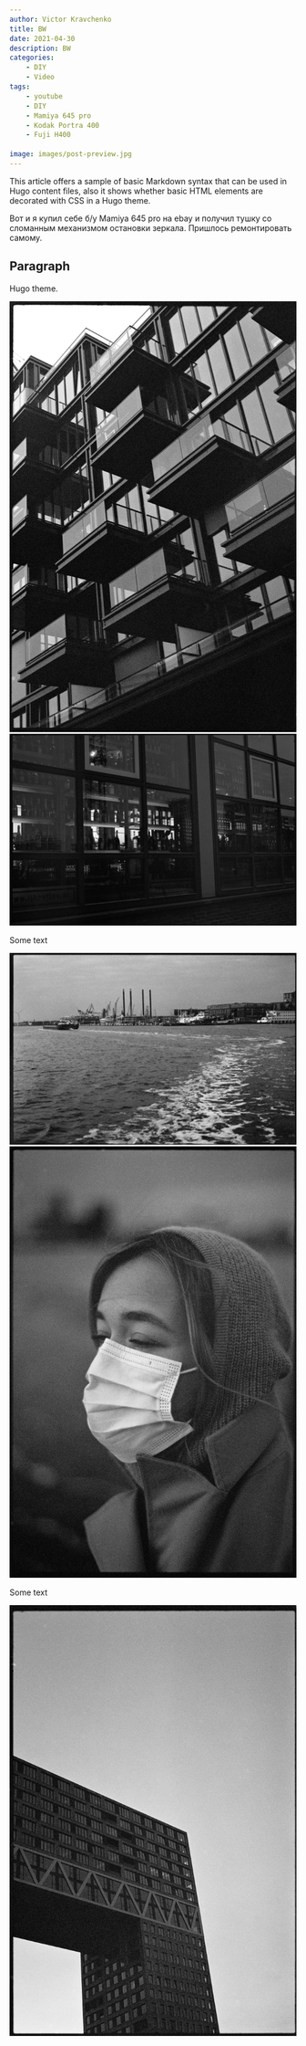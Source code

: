 ```yaml
---
author: Victor Kravchenko
title: BW
date: 2021-04-30
description: BW
categories:
    - DIY
    - Video
tags:
    - youtube
    - DIY
    - Mamiya 645 pro
    - Kodak Portra 400
    - Fuji H400

image: images/post-preview.jpg
---
```


This article offers a sample of basic Markdown syntax that can be used in Hugo content files, also it shows whether basic HTML elements are decorated with CSS in a Hugo theme.
<!--more-->

Вот и я купил себе б/у Mamiya 645 pro на ebay и получил тушку со сломанным механизмом остановки зеркала. Пришлось ремонтировать самому.

## Paragraph

Hugo theme.

![](images/bw-00001.jpg) 
![](images/bw-00002.jpg) 

Some text

![](images/bw-00003.jpg) 
![](images/bw-00004.jpg) 

Some text

![](images/bw-00005.jpg) 
